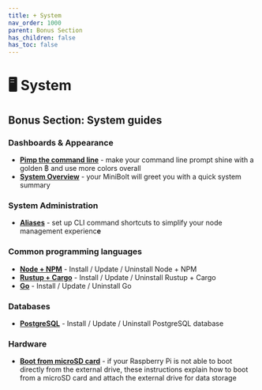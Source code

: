 ```yaml
---
title: + System
nav_order: 1000
parent: Bonus Section
has_children: false
has_toc: false
---
```


# 🖥️ System

## Bonus Section: System guides

### Dashboards & Appearance

* [**Pimp the command line**](command-line.md) - make your command line prompt shine with a golden ฿ and use more colors overall
* [**System Overview**](../../bonus-guides/system/system-overview.md) - your MiniBolt will greet you with a quick system summary

### System Administration

* [**Aliases**](aliases.md) - set up CLI command shortcuts to simplify your node management experienc**e**

### Common programming languages

* [**Node + NPM**](nodejs-npm.md) - Install / Update / Uninstall Node + NPM
* [**Rustup + Cargo**](../../bonus-guides/system/rustup-+-cargo.md) - Install / Update / Uninstall Rustup + Cargo
* [**Go**](../../bonus-guides/system/go.md) - Install / Update / Uninstall Go

### Databases

* [**PostgreSQL**](../../bonus-guides/system/postgresql.md) - Install / Update / Uninstall PostgreSQL database

### Hardware

* [**Boot from microSD card**](../../bonus-guides/system/boot-from-microsd-instead-of-external-drive.md) - if your Raspberry Pi is not able to boot directly from the external drive, these instructions explain how to boot from a microSD card and attach the external drive for data storage

